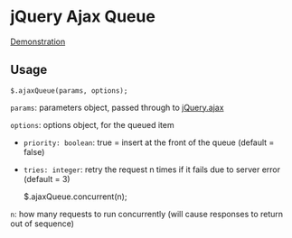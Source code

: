 # jQuery Ajax Queue

[Demonstration](http://git.macropus.org/jquery-spotify/demo/)

## Usage

    $.ajaxQueue(params, options);
    
`params`: parameters object, passed through to [jQuery.ajax](http://api.jquery.com/jquery.ajax/)

`options`: options object, for the queued item

* `priority: boolean`: true = insert at the front of the queue (default = false)
* `tries: integer`: retry the request n times if it fails due to server error (default = 3)

    $.ajaxQueue.concurrent(n);
    
`n`: how many requests to run concurrently (will cause responses to return out of sequence)
